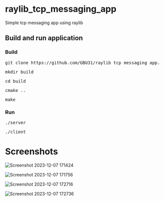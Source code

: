 # raylib_tcp_messaging_app
Simple tcp messaging app using raylib

## Build and run application

### Build
<pre>git clone https://github.com/GBU31/raylib_tcp_messaging_app.git</pre>
<pre>mkdir build</pre>
<pre>cd build</pre>
<pre>cmake ..</pre>
<pre>make</pre>

### Run
<pre>./server</pre>
<pre>./client</pre>

# Screenshots


![Screenshot 2023-12-07 171424](https://github.com/GBU31/raylib_tcp_messaging_app/assets/86805843/57f076c8-51e6-4f0c-9deb-7ea36627b1df)


![Screenshot 2023-12-07 171756](https://github.com/GBU31/raylib_tcp_messaging_app/assets/86805843/2a2c2021-1fdb-47d6-bdb4-974193f9847e)

![Screenshot 2023-12-07 172716](https://github.com/GBU31/raylib_tcp_messaging_app/assets/86805843/40d76a8a-3ab1-4f7d-8f22-f39aa254f2bd)

![Screenshot 2023-12-07 172736](https://github.com/GBU31/raylib_tcp_messaging_app/assets/86805843/5fe427f9-e71b-4c4c-8e15-4d451994ef27)



